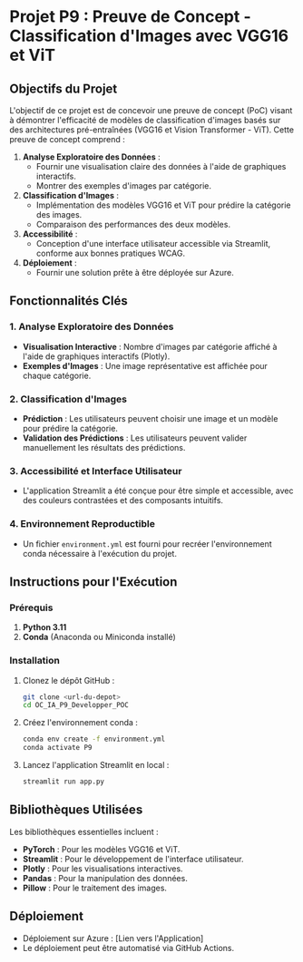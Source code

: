 # Projet P9 : Preuve de Concept - Classification d'Images avec VGG16 et ViT

## Objectifs du Projet
L'objectif de ce projet est de concevoir une preuve de concept (PoC) visant à démontrer l'efficacité de modèles de
classification d'images basés sur des architectures pré-entraînées (VGG16 et Vision Transformer - ViT). Cette preuve de
concept comprend :

1. **Analyse Exploratoire des Données** :
   - Fournir une visualisation claire des données à l'aide de graphiques interactifs.
   - Montrer des exemples d'images par catégorie.
2. **Classification d'Images** :
   - Implémentation des modèles VGG16 et ViT pour prédire la catégorie des images.
   - Comparaison des performances des deux modèles.
3. **Accessibilité** :
   - Conception d'une interface utilisateur accessible via Streamlit, conforme aux bonnes pratiques WCAG.
4. **Déploiement** :
   - Fournir une solution prête à être déployée sur Azure.



## Fonctionnalités Clés
### 1. Analyse Exploratoire des Données
- **Visualisation Interactive** : Nombre d'images par catégorie affiché à l'aide de graphiques interactifs (Plotly).
- **Exemples d'Images** : Une image représentative est affichée pour chaque catégorie.

### 2. Classification d'Images
- **Prédiction** : Les utilisateurs peuvent choisir une image et un modèle pour prédire la catégorie.
- **Validation des Prédictions** : Les utilisateurs peuvent valider manuellement les résultats des prédictions.

### 3. Accessibilité et Interface Utilisateur
- L'application Streamlit a été conçue pour être simple et accessible, avec des couleurs contrastées et des composants intuitifs.

### 4. Environnement Reproductible
- Un fichier `environment.yml` est fourni pour recréer l'environnement conda nécessaire à l'exécution du projet.

## Instructions pour l'Exécution
### Prérequis
1. **Python 3.11**
2. **Conda** (Anaconda ou Miniconda installé)

### Installation
1. Clonez le dépôt GitHub :
   ```bash
   git clone <url-du-depot>
   cd OC_IA_P9_Developper_POC
   ```
2. Créez l'environnement conda :
   ```bash
   conda env create -f environment.yml
   conda activate P9
   ```
3. Lancez l'application Streamlit en local :
   ```bash
   streamlit run app.py
   ```

## Bibliothèques Utilisées
Les bibliothèques essentielles incluent :
- **PyTorch** : Pour les modèles VGG16 et ViT.
- **Streamlit** : Pour le développement de l'interface utilisateur.
- **Plotly** : Pour les visualisations interactives.
- **Pandas** : Pour la manipulation des données.
- **Pillow** : Pour le traitement des images.

## Déploiement
- Déploiement sur Azure : [Lien vers l'Application]
- Le déploiement peut être automatisé via GitHub Actions.

